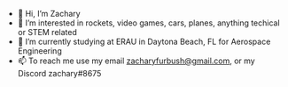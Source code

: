 - 👋 Hi, I’m Zachary
- 👀 I’m interested in rockets, video games, cars, planes, anything techical or STEM related
- 🌱 I’m currently studying at ERAU in Daytona Beach, FL for Aerospace Engineering
- 📫 To reach me use my email zacharyfurbush@gmail.com, or my Discord zachary#8675
